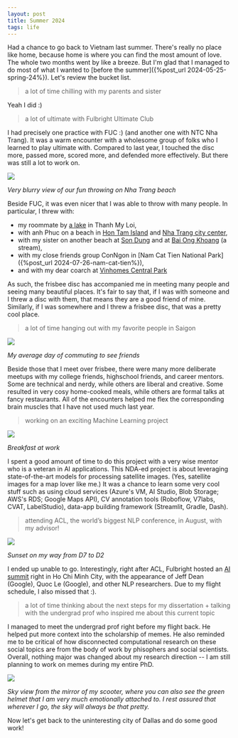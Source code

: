 ```yaml
---
layout: post
title: Summer 2024
tags: life
---
```


<!-- Goal: to capture my journey back in Vietnam, and show the audience how great a summer in Vietnam can be -->

Had a chance to go back to Vietnam last summer. There's really no place like home, because home is where you can find the most amount of love. The whole two months went by like a breeze.
But I'm glad that I managed to do most of what I wanted to [before the summer]({%post_url 2024-05-25-spring-24%}). Let's review the bucket list.

<!-- Furthermore, from my limited experience, my particular home country has the best collection of food and sights. -->
<!-- I went back because I don't have anything to do in the US during that time. -->

> a lot of time chilling with my parents and sister

Yeah I did :)

> a lot of ultimate with Fulbright Ultimate Club

I had precisely one practice with FUC :) (and another one with NTC Nha Trang). It was a warm encounter with a wholesome group of folks who I learned to play ultimate with. Compared to last year, I touched the disc more, passed more, scored more, and defended more effectively. But there was still a lot to work on.

![](/assets/summer24/frisbee.PNG)

*Very blurry view of our fun throwing on Nha Trang beach*

Beside FUC, it was even nicer that I was able to throw with many people. In particular, I threw with:
- my roommate by [a lake](https://maps.app.goo.gl/1oZFVKCcWJmCT1Ti7) in Thanh My Loi, 
- with anh Phuc on a beach in [Hon Tam Island](https://maps.app.goo.gl/YEjCcpBVAnTKseMK6) and [Nha Trang city center](https://maps.app.goo.gl/ozxTn8n3hJzdxzwm9), 
- with my sister on another beach at [Son Dung](https://maps.app.goo.gl/fErzw2AxxB42KXyP7) and at [Bai Ong Khoang](https://maps.app.goo.gl/7FJfS9rNDdryjAGP9) (a stream), 
- with my close friends group ConNgon in [Nam Cat Tien National Park]({%post_url 2024-07-26-nam-cat-tien%}),
- and with my dear coarch at [Vinhomes Central Park](https://maps.app.goo.gl/ekQEqVqqRegx6gb49)

As such, the frisbee disc has accompanied me in meeting many people and seeing many beautiful places. It's fair to say that, if I was with someone and I threw a disc with them, that means they are a good friend of mine. Similarly, if I was somewhere and I threw a frisbee disc, that was a pretty cool place.

> a lot of time hanging out with my favorite people in Saigon

![](/assets/summer24/waytofriends.jpeg)

*My average day of commuting to see friends*

Beside those that I meet over frisbee, there were many more deliberate meetups with my college friends, highschool friends, and career mentors. Some are technical and nerdy, while others are liberal and creative. Some resulted in very cosy home-cooked meals, while others are formal talks at fancy restaurants. All of the encounters helped me flex the corresponding brain muscles that I have not used much last year.

> working on an exciting Machine Learning project

![](/assets/summer24/workview.jpeg)

*Breakfast at work*

I spent a good amount of time to do this project with a very wise mentor who is a veteran in AI applications. This NDA-ed project is about leveraging state-of-the-art models for processing satellite images. (Yes, satellite images for a map lover like me.) It was a chance to learn some very cool stuff such as using cloud services (Azure's VM, AI Studio, Blob Storage; AWS's RDS; Google Maps API), CV annotation tools (Roboflow, V7labs, CVAT, LabelStudio), data-app building framework (Streamlit, Gradle, Dash).

> attending ACL, the world’s biggest NLP conference, in August, with my advisor!

![](/assets/summer24/sunset.jpeg)

*Sunset on my way from D7 to D2*

I ended up unable to go. Interestingly, right after ACL, Fulbright hosted an [AI summit](https://summit.newturing.ai/) right in Ho Chi Minh City, with the appearance of Jeff Dean (Google), Quoc Le (Google), and other NLP researchers. Due to my flight schedule, I also missed that :).

> a lot of time thinking about the next steps for my dissertation + talking with the undergrad prof who inspired me about this current topic

I managed to meet the undergrad prof right before my flight back. He helped put more context into the scholarship of memes. He also reminded me to be critical of how disconnected computational research on these social topics are from the body of work by phisophers and social scientists. Overall, nothing major was changed about my research direction -- I am still planning to work on memes during my entire PhD.

![](/assets/summer24/scooter.jpeg)

*Sky view from the mirror of my scooter, where you can also see the green helmet that I am very much emotionally attached to. I rest assured that wherever I go, the sky will always be that pretty.*

Now let's get back to the uninteresting city of Dallas and do some good work!

<!-- #### Things outside the bucket list that were also great

- Food. -->

<!-- ## Food

- A lot of vegetarian food

## Places

- Ho Chi Minh City (60% of the time, for work and hangouts). Cool places I have explored:
  - The landmark park
  - VNG campus
  - The park in Thanh My Loi
  - Thiso Mall
  - Nga Tu Binh Phuoc
- Dong Nai
  - Nam Cat Tien National Park
- Khanh Hoa (30% of the time, to be a son to my parents)
  - Hon Tam
  - Alibu resort
  - Fairy Mountain

## People -->